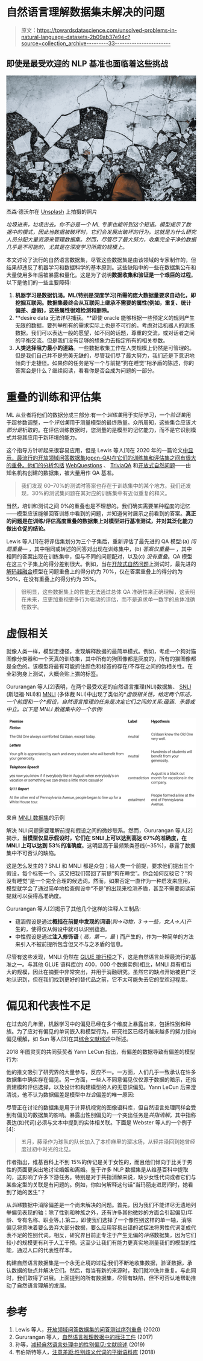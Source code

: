 # 自然语言理解数据集未解决的问题

> 原文：<https://towardsdatascience.com/unsolved-problems-in-natural-language-datasets-2b09ab37e94c?source=collection_archive---------33----------------------->

## 即使是最受欢迎的 NLP 基准也面临着这些挑战

![](img/14b1d2490c36226ddb5fb8d7d67d9ac0.png)

杰森·德沃尔在 [Unsplash](https://unsplash.com?utm_source=medium&utm_medium=referral) 上拍摄的照片

*垃圾进来，垃圾出去。你不必是一个 ML 专家也能听到这个短语。模型揭示了数据中的模式，因此当数据被破坏时，它们会发展出破坏的行为。这就是为什么研究人员分配大量资源来管理数据集。然而，尽管尽了最大努力，收集完全干净的数据几乎是不可能的，尤其是在深度学习所需的规模上。*

本文讨论了流行的自然语言数据集，尽管这些数据集是由该领域的专家制作的，但结果却违反了机器学习和数据科学的基本原则。这些缺陷中的一些在数据集公布和大量使用多年后被暴露和量化。这是为了说明**数据收集和验证是一个艰巨的过程**。以下是他们的一些主要障碍:

1.  **机器学习是数据饥渴。ML(特别是深度学习)所需的庞大数据量要求自动化，即挖掘互联网。数据集最终会从互联网上继承不需要的属性(例如，重复、统计偏差、虚假)，这些属性很难检测和删除。**
2.  **desire data 无法详尽捕获。**即使 oracle 能够根据一些预定义的规则产生无限的数据，要列举所有的需求实际上也是不可行的。考虑对话机器人的训练数据。我们可以表达一般的愿望，如不同的话题，尊重的交流，或对话者之间的平衡交流。但是我们没有足够的想象力去指定所有的相关参数。
3.  **人类选择阻力最小的道路**。一些数据收集工作在人类规模上仍然是可管理的。但是我们自己并不是完美无缺的，尽管我们尽了最大努力，我们还是下意识地倾向于走捷径。如果你的任务是写一个与前提“狗在睡觉”相矛盾的陈述，你的答案会是什么？继续阅读，看看你是否会成为问题的一部分。

# 重叠的训练和评估集

ML 从业者将他们的数据分成三部分:有一个*训练集*用于实际学习，一个*验证集*用于超参数调整，一个*评估集*用于测量模型的最终质量。众所周知，这些集合应该*大部分是*析取的。在评估训练数据时，您测量的是模型的记忆能力，而不是它识别模式并将其应用于新环境的能力。

这个指导方针听起来很容易应用，但是 Lewis 等人[1]在 2020 年的一篇论文[中显示，最流行的开放领域问答数据集(open-QA)在它们的训练集和评估集之间有很大的重叠。他们的分析包括](https://arxiv.org/abs/2008.02637) [WebQuestions](https://www.aclweb.org/anthology/D13-1160/) 、 [TriviaQA](https://nlp.cs.washington.edu/triviaqa/) 和[开放式自然问题](https://ai.google.com/research/NaturalQuestions)——由知名机构创建的数据集，被大量用作 QA 基准。

> 我们发现 60–70%的测试时答案也存在于训练集中的某个地方。我们还发现，30%的测试集问题在其对应的训练集中有近似重复的释义。

当然，培训和测试之间 0%的重叠也是不理想的。我们确实需要某种程度的记忆——模型应该能够回答训练中看到的问题，并知道何时展示之前看到的答案。**真正的问题是在训练/评估高度重叠的数据集上对模型进行基准测试，并对其泛化能力做出仓促的结论。**

Lewis 等人[1]在将评估集划分为三个子集后，重新评估了最先进的 QA 模型:(a) *问题重叠—* ，其中相同或转述的问答对出现在训练集中，(b) *答案仅重叠—* ，其中相同的答案出现在训练集中，但与不同的问题配对，以及(c) *没有重叠*。QA 模型在这三个子集上的得分差别很大。例如，当在[开放式自然问题](https://ai.google.com/research/NaturalQuestions)上测试时，最先进的[解码器融合](https://arxiv.org/abs/2007.01282)模型在问题重叠上的得分约为 70%，仅在答案重叠上的得分约为 50%，在没有重叠上的得分约为 35%。

> 很明显，这些数据集上的性能无法通过总体 QA 准确性来正确理解，这表明在未来，应更加重视更多行为驱动的评估，而不是追求单一数字的总体准确性数字。

# 虚假相关

就像人类一样，模型走捷径，发现解释数据的最简单模式。例如，考虑一个狗对猫图像分类器和一个天真的训练集，其中所有的狗图像都是灰度的，所有的猫图像都是全色的。该模型将最有可能抓住颜色和标签的存在/不存在之间的伪相关性。在全彩狗身上测试，大概会贴上猫的标签。

Gururangan 等人[2]表明，在两个最受欢迎的自然语言推理(NLI)数据集、 [SNLI](https://nlp.stanford.edu/projects/snli/) (斯坦福·NLI)和 [MNLI](https://cims.nyu.edu/~sbowman/multinli/) (多体裁 NLI)中出现了类似的**虚假相关性。给定两个陈述，一个*前提*和一个*假设，*自然语言推理的任务是决定它们之间的关系:*蕴涵、矛盾*或*中立。*以下是 MNLI 数据集中的一个示例:**

![](img/0d5cafd48f56a593938b7d8bb871c2b1.png)

来自 [MNLI 数据集](https://cims.nyu.edu/~sbowman/multinli/)的示例

解决 NLI 问题需要理解前提和假设之间的微妙联系。然而，Gururangan 等人[2]揭示，**当模型仅显示假设时，它们在 SNLI 上可以达到高达 67%的准确度，在 MNLI 上可以达到 53%的准确度**。这明显高于最频繁类基线(~35%)，暴露了数据集中不可否认的缺陷。

这是怎么发生的？SNLI 和 MNLI 都是众包；给人类一个前提，要求他们提出三个假设，每个标签一个。这又把我们带回了前提“狗在睡觉”。你会如何反驳它？“狗没有睡觉”是一个完全合理的候选词。然而，如果否定一直作为一种启发来应用，模型就学会了通过简单地检查假设中“不是”的出现来检测矛盾，甚至不需要阅读前提就可以获得高准确度。

Gururangan 等人[2]揭示了其他几个这样的注释人工制品:

*   蕴涵假设是通过**概括在前提中发现的词语**(*狗→动物，3 →一些，女人→人*)产生的，使得仅从假设中就可以识别蕴涵。
*   中性假设是通过**注入修饰语** ( *高，第一，最* ) 而产生的，作为一种简单的方法来引入不被前提所包含但又不与之矛盾的信息。

尽管有这些发现，MNLI 仍然在 [GLUE 排行榜](https://gluebenchmark.com/leaderboard)之下，这是自然语言处理最流行的基准之一。与其他 GLUE 语料库(约 400，000 个数据实例)相比，MNLI 具有相当大的规模，因此在摘要中非常突出，并用于消融研究。虽然它的缺点开始被更广泛地认识到，但在我们找到更好的替代品之前，它不太可能失去它的受欢迎程度。

# 偏见和代表性不足

在过去的几年里，机器学习中的偏见已经在多个维度上暴露出来，包括性别和种族。为了应对有偏见的单词嵌入和模型行为，研究社区已经将越来越多的努力指向偏见缓解，如 Sun 等人[3]在其[综合文献综述](https://www.aclweb.org/anthology/P19-1159/)中所述。

2018 年图灵奖的共同获奖者 Yann LeCun 指出，有偏差的数据导致有偏差的模型行为:

他的推文吸引了研究界的大量参与，反应不一。一方面，人们几乎一致承认在许多数据集中确实存在偏见。另一方面，一些人不同意偏见仅仅源于数据的暗示，还指责建模和评估选择，以及设计和构建模型的人的无意识偏见。Yann LeCun 后来澄清说，他不认为数据偏差是模型中*社会*偏差的唯一原因:

尽管正在讨论的数据集是用于计算机视觉的图像语料库，但自然语言处理同样会受到有偏见的数据集的影响。暴露出性别偏见的一个突出任务是*共指消解*，其中指称表达(如代词)必须与文本中提到的实体相关联。下面是 Webster 等人的一个例子[4]:

> 五月，藤泽作为球队的队长加入了本桥麻里的溜冰场，从轻井泽回到她曾经度过初中时光的北见。

作者指出，维基百科上不到 15%的传记是关于女性的，而且他们倾向于比关于男性的页面更突出地讨论婚姻和离婚。鉴于许多 NLP 数据集是从维基百科中提取的，这影响了许多下游任务。特别是对于共指消解来说，缺少女性代词或者它们与某些定型的关联是有问题的。例如，你如何解释这句话“当玛丽走进房间时，她看到了她的医生”？

从*训练*数据中消除偏差是一个尚未解决的问题。首先，因为我们不能详尽无遗地列举偏见表现的轴；除了性别和种族之外，还有许多其他微妙的方面会引起偏见(年龄、专有名称、职业等。).第二，即使我们选择了一个像性别这样的单一轴，消除偏见将意味着要么丢弃大部分数据，要么应用容易出错的试探法将男性代词变成代表不足的性别代词。相反，研究界目前正专注于产生无偏的*评估*数据集，因为它们较小的规模更有利于人工干预。这至少让我们有能力更真实地测量我们的模型的性能，通过人口的代表性样本。

构建自然语言数据集是一个永无止境的过程:我们不断地收集数据，验证数据，承认数据的缺点并解决它们。然后，每当有新的来源时，我们就冲洗并重复。与此同时，我们取得了进展。上面提到的所有数据集，尽管有缺陷，但不可否认地帮助推动了自然语言理解的发展。

# 参考

1.  Lewis 等人，[开放领域问答数据集的问答测试序列重叠](https://arxiv.org/abs/2008.02637) (2020)
2.  Gururangan 等人，[自然语言推理数据中的标注工件](https://www.aclweb.org/anthology/N18-2017.pdf) (2017)
3.  孙等，[减轻自然语言处理中的性别偏见:文献综述](https://arxiv.org/abs/1906.08976) (2019)
4.  韦伯斯特等人，[注意差距:性别歧义代词的平衡语料库](https://arxiv.org/abs/1810.05201) (2018)